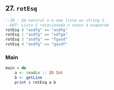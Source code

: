 ## 27. `rotEsq`
```hs
--IN : Um natural n e uma lista ou string S
--OUT: Lista S rotacionada n vezes à esquerda
rotEsq 0 "asdfg" == "asdfg"
rotEsq 1 "asdfg" == "sdfga"
rotEsq 3 "asdfg" == "fgasd"
rotEsq 4 "asdfg" == "gasdf"
```


<!--MAIN_BEGIN-->
### Main
```hs
main = do
    a <- readLn :: IO Int
    b <- getLine
    print $ rotEsq a b

```
<!--MAIN_END-->
